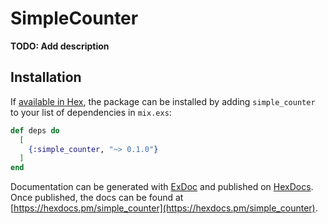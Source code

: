# SimpleCounter

**TODO: Add description**

## Installation

If [available in Hex](https://hex.pm/docs/publish), the package can be installed
by adding `simple_counter` to your list of dependencies in `mix.exs`:

```elixir
def deps do
  [
    {:simple_counter, "~> 0.1.0"}
  ]
end
```

Documentation can be generated with [ExDoc](https://github.com/elixir-lang/ex_doc)
and published on [HexDocs](https://hexdocs.pm). Once published, the docs can
be found at [https://hexdocs.pm/simple_counter](https://hexdocs.pm/simple_counter).

